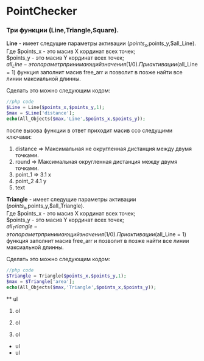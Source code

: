 # PointChecker

### Три функции (**Line**,**Triangle**,**Square**). <br>

**Line** - имеет следущие параметры активации ($points_x,$points_y,$all_Line). <br>
Где $points_x - это масив X кординат всех точек; <br>
$points_y - это масив Y кординат всех точек; <br>
$all_Line - это параметр принимающий значения (1/0). При активации ($all_Line = 1) функция заполнит масив free_arr и позволит в позже найти все линии максиальной длинны. <br>

Сделать это можно следующим кодом:
```php
//php code 
$Line = Line($points_x,$points_y,1);
$max = $Line['distance'];
echo(All_Objects($max,'Line',$points_x,$points_y));
```
после вызова функции в ответ приходит масив cсо следущими ключами:
1. distance => Максимальная не округленная дистанция между двумя точками.
2. round => Максимальная округленная дистанция между двумя точками.
3. point_1 => 
  3.1 x
4. point_2
  4.1 y
5. text



**Triangle** - имеет следущие параметры активации ($points_x,$points_y,$all_Triangle). <br>
Где $points_x - это масив X кординат всех точек; <br>
$points_y - это масив Y кординат всех точек; <br>
$all_Triangle - это параметр принимающий значения (1/0). При активации ($all_Line = 1) функция заполнит масив free_arr и позволит в позже найти все линии максиальной длинны. <br>

Сделать это можно следующим кодом:
```php
//php code 
$Triangle = Triangle($points_x,$points_y,1);
$max = $Triangle['area'];
echo(All_Objects($max,'Triangle',$points_x,$points_y));
```


** ul
 1. ol
 1. ol

 1. ol
 * ul
 * ul
